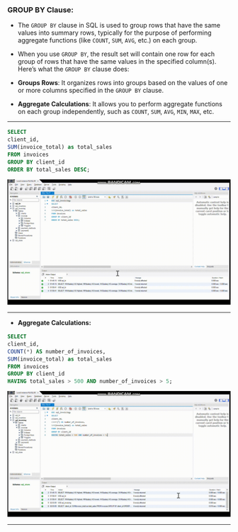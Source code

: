 ### **GROUP BY** Clause:

- The `GROUP BY` clause in SQL is used to group rows that have the same values into summary rows, typically for the purpose of performing aggregate functions (like `COUNT`, `SUM`, `AVG`, etc.) on each group.

- When you use `GROUP BY`, the result set will contain one row for each group of rows that have the same values in the specified column(s). Here’s what the `GROUP BY` clause does:

- **Groups Rows**: It organizes rows into groups based on the values of one or more columns specified in the `GROUP BY` clause.

- **Aggregate Calculations**: It allows you to perform aggregate functions on each group independently, such as `COUNT`, `SUM`, `AVG`, `MIN`, `MAX`, etc.

<hr>

```sql
SELECT 
client_id,
SUM(invoice_total) as total_sales
FROM invoices
GROUP BY client_id
ORDER BY total_sales DESC;
```

<img src = './assets/group-by.gif'>

<hr>

- **Aggregate Calculations:**

```sql
SELECT 
client_id,
COUNT(*) AS number_of_invoices,
SUM(invoice_total) as total_sales
FROM invoices
GROUP BY client_id
HAVING total_sales > 500 AND number_of_invoices > 5;
```

<img src = './assets/group-by-aggregate.gif'>

<hr>
